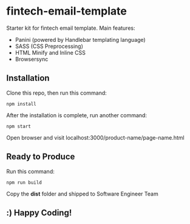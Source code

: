 # fintech-email-template
Starter kit for fintech email template.
Main features:
- Panini (powered by Handlebar templating language)
- SASS (CSS Preprocessing)
- HTML Minify and Inline CSS
- Browsersync

## Installation
Clone this repo, then run this command:
```
npm install
```

After the installation is complete, run another command:
```
npm start
```
Open browser and visit localhost:3000/product-name/page-name.html

## Ready to Produce
Run this command:
```
npm run build
```
Copy the **dist** folder and shipped to Software Engineer Team

## :) Happy Coding!
